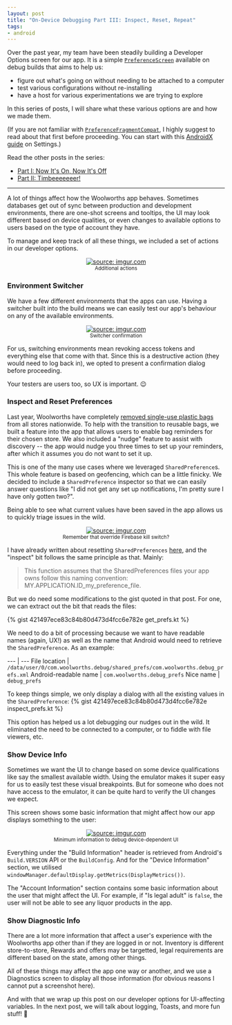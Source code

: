 ```yaml
---
layout: post
title: "On-Device Debugging Part III: Inspect, Reset, Repeat"
tags:
- android
---
```

Over the past year, my team have been steadily building a Developer Options screen for our app. It is a simple [`PreferenceScreen`](https://developer.android.com/reference/androidx/preference/PreferenceScreen.html) available on debug builds that aims to help us:
- figure out what's going on without needing to be attached to a computer
- test various configurations without re-installing
- have a host for various experimentations we are trying to explore

In this series of posts, I will share what these various options are and how we made them.

(If you are not familiar with [`PreferenceFragmentCompat`](https://developer.android.com/reference/kotlin/androidx/preference/PreferenceFragmentCompat.html), I highly suggest to read about that first before proceeding. You can start with this [AndroidX guide](https://developer.android.com/guide/topics/ui/settings.html) on Settings.)

Read the other posts in the series:
- [Part I: Now It's On, Now It's Off](https://zarah.dev/2019/06/22/debug-options-toggles.html)
- [Part II: Timbeeeeeeer!](https://zarah.dev/2019/06/24/debug-options-timber.html)

---

A lot of things affect how the Woolworths app behaves. Sometimes databases get out of sync between production and development environments, there are one-shot screens and tooltips, the UI may look different based on device qualities, or even changes to available options to users based on the type of account they have.

To manage and keep track of all these things, we included a set of actions in our developer options.

<center>
    <a href="https://imgur.com/hyYqCEf"><img src="https://i.imgur.com/hyYqCEf.png?5" title="source: imgur.com" /></a><br/>
<small>Additional actions</small></center>

### Environment Switcher

We have a few different environments that the apps can use. Having a switcher built into the build means we can easily test our app's behaviour on any of the available environments.

<center>
    <a href="https://imgur.com/HvK6quk"><img src="https://i.imgur.com/HvK6quk.png" title="source: imgur.com" /></a><br/>
<small>Switcher confirmation</small>
</center>

For us, switching environments mean revoking access tokens and everything else that come with that. Since this is a destructive action (they would need to log back in), we opted to present a confirmation dialog before proceeding.

Your testers are users too, so UX is important. :wink:

### Inspect and Reset Preferences

Last year, Woolworths have completely [removed single-use plastic bags](https://www.woolworthsgroup.com.au/page/media/Latest_News/single-use-plastic-shopping-bags-gone-for-good-at-woolworths) from all stores nationwide. To help with the transition to reusable bags, we built a feature into the app that allows users to enable bag reminders for their chosen store. We also included a "nudge" feature to assist with discovery -- the app would nudge you three times to set up your reminders, after which it assumes you do not want to set it up.

This is one of the many use cases where we leveraged `SharedPreference`s. This whole feature is based on geofencing, which can be a little finicky. We decided to include a `SharedPreference` inspector so that we can easily answer questions like "I did not get any set up notifications, I'm pretty sure I have only gotten two?".

Being able to see what current values have been saved in the app allows us to quickly triage issues in the wild.

<center>
<a href="https://imgur.com/rlVuxP7"><img src="https://i.imgur.com/rlVuxP7.png" title="source: imgur.com" /></a><br/>
<small>Remember that override Firebase kill switch?</small>
</center>

I have already written about resetting `SharedPreferences` [here](https://zarah.dev/2018/11/16/reset-prefs.html), and the "inspect" bit follows the same principle as that. Mainly:
> This function assumes that the SharedPreferences files your app owns follow this naming convention: MY.APPLICATION.ID_my_preference_file.

But we do need some modifications to the gist quoted in that post. For one, we can extract out the bit that reads the files:

{% gist 421497ece83c84b80d473d4fcc6e782e get_prefs.kt %}

We need to do a bit of processing because we want to have readable names (again, UX!) as well as the name that Android would need to retrieve the `SharedPreference`. As an example:

--- | ---
File location | `/data/user/0/com.woolworths.debug/shared_prefs/com.woolworths.debug_prefs.xml`
Android-readable name | `com.woolworths.debug_prefs`
Nice name | `debug_prefs`

To keep things simple, we only display a dialog with all the existing values in the `SharedPreference`:
{% gist 421497ece83c84b80d473d4fcc6e782e inspect_prefs.kt %}

This option has helped us a lot debugging our nudges out in the wild. It eliminated the need to be connected to a computer, or to fiddle with file viewers, etc.

### Show Device Info

Sometimes we want the UI to change based on some device qualifications like say the smallest available width. Using the emulator makes it super easy for us to easily test these visual breakpoints. But for someone who does not have access to the emulator, it can be quite hard to verify the UI changes we expect.

This screen shows some basic information that might affect how our app displays something to the user:

<center>
    <a href="https://imgur.com/Qz5kEDi"><img src="https://i.imgur.com/Qz5kEDi.png?1" title="source: imgur.com" /></a><br/>
<small>Minimum information to debug device-dependent UI</small>
</center>

Everything under the "Build Information" header is retrieved from Android's `Build.VERSION` API or the `BuildConfig`. And for the "Device Information" section, we utilised `windowManager.defaultDisplay.getMetrics(DisplayMetrics())`.

The "Account Information" section contains some basic information about the user that might affect the UI. For example, if "Is legal adult" is `false`, the user will not be able to see any liquor products in the app.

### Show Diagnostic Info

There are a lot more information that affect a user's experience with the Woolworths app other than if they are logged in or not. Inventory is different store-to-store, Rewards and offers may be targetted, legal requirements are different based on the state, among other things.

All of these things may affect the app one way or another, and we use a Diagnostics screen to display all those information (for obvious reasons I cannot put a screenshot here).


And with that we wrap up this post on our developer options for UI-affecting variables. In the next post, we will talk about logging, Toasts, and more fun stuff! :confetti_ball:
